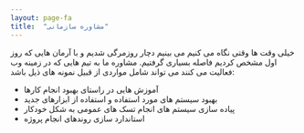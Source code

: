 ```yaml
---
layout: page-fa
title:  "مشاوره سازمانی"
---
```

خیلی وقت ها وقتی نگاه می کنیم می بینیم دچار روزمرگی شدیم و با آرمان هایی که روز اول مشخص کردیم فاصله بسیاری گرفتیم.
مشاوره ما به تیم هایی که در زمینه وب فعالیت می کنند می تواند شامل مواردی از قبیل نمونه های ذیل باشد:

- آموزش هایی در راستای بهبود انجام کارها
- بهبود سیستم های مورد استفاده و استفاده از ابزارهای جدید
- پیاده سازی سیستم های انجام تسک های عمومی به شکل خودکار
- استاندارد سازی روندهای انجام پروژه
